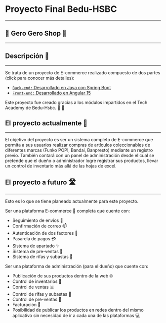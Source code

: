 # Proyecto Final Bedu-HSBC 
***
## 🐸 Gero Gero Shop 🐸
***

## Descripción 🤔
***
Se trata de un proyecto de E-commerce realizado compuesto de dos partes (click para conocer más detalles):

* [`Back-end:` Desarrollado en Java con Spring Boot](./Back-end/)
* [`Front-end:` Desarrollado en Angular 15](./Front-end/)

Este proyecto fue creado gracias a los módulos impartidos en el Tech Academy de Bedu-Hsbc. 👏 💯

## El proyecto actualmente 🧐
***
El objetivo del proyecto es ser un sistema completo de E-commerce que permita a sus usuarios realizar compras de artículos coleccionables de diferentes marcas (Funko POP!, Bandai, Banpresto) mediante un registro previo. También contará con un panel de administración desde el cual se pretende que el dueño o administrador logre registrar sus productos, llevar un control de inventario más allá de las hojas de excel.

## El proyecto a futuro 🛣️
***

Esto es lo que se tiene planeado actualmente para este proyecto.

Ser una plataforma E-commerce 🛒 completa que cuente con:
* Seguimiento de envíos 🚚
* Confirmación de correo 📫
* Autenticación de dos factores 📱
* Pasarela de pagos 💳
* Sistema de apartado ✨
* Sistema de pre-ventas 🎫
* Sistema de rifas y subastas 🔨


Ser una plataforma de administración (para el dueño) que cuente con:
* Publicación de sus productos dentro de la web 🌐
* Control de inventarios 📝
* Control de ventas 📊
* Control de rifas y subastas 🔨
* Control de pre-ventas 🎫
* Facturación 🧾
* Posibilidad de publicar los productos en redes dentro del mismo aplicativo sin necesidad de ir a cada una de las plataformas 💻
